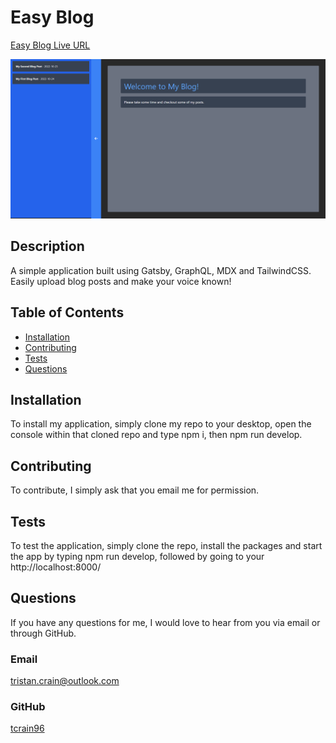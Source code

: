 # Easy Blog

[Easy Blog Live URL](https://secret-wave-15464.herokuapp.com/)

![Easy Blog Home Page](./src/images/Fullscreen-Capture.png?raw=true "Home - Easy Blog")

## Description

A simple application built using Gatsby, GraphQL, MDX and TailwindCSS. Easily upload blog posts and make your voice known!

## Table of Contents

- [Installation](#installation)
- [Contributing](#contributing)
- [Tests](#tests)
- [Questions](#questions)

## Installation

To install my application, simply clone my repo to your desktop, open the console within that cloned repo and type npm i, then npm run develop.

## Contributing

To contribute, I simply ask that you email me for permission.

## Tests

To test the application, simply clone the repo, install the packages and start the app by typing npm run develop, followed by going to your http://localhost:8000/

## Questions

If you have any questions for me, I would love to hear from you via email or through GitHub.

### Email

[tristan.crain@outlook.com](mailto:tristan.crain@outlook.com)

### GitHub

[tcrain96](https://github.com/tcrain96)
